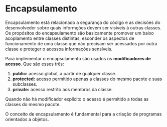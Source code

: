 # Encapsulamento

Encapsulamento está relacionado a segurança do código e as decisões do desenvolvedor sobre quais informções devem ser visíveis à outras classes.
Os propósitos do encapsulamento são basicamente promover um baixo acoplamento entre classes distintas, esconder os aspectos de funcionamento de uma classe que não precisam ser acessados por outra classe e proteger o acessoa informações sensíveis.

Para implementar o encapsulamento são usados os **modificadores de acesso**.
Que são esses três:
1. **public:** acesso global, a partir de qualquer classe.
2. **protected:** acesso permitido apenas a classes do mesmo pacote e suas subclasses.
3. **private:** acesso restrito aos membros da classe.

Quando não há modificador explícito o acesso é permitido a todas as classes do mesmo pacote.

O conceito de encapsulamento é fundamental para a criação de programas orientados a objetos.
